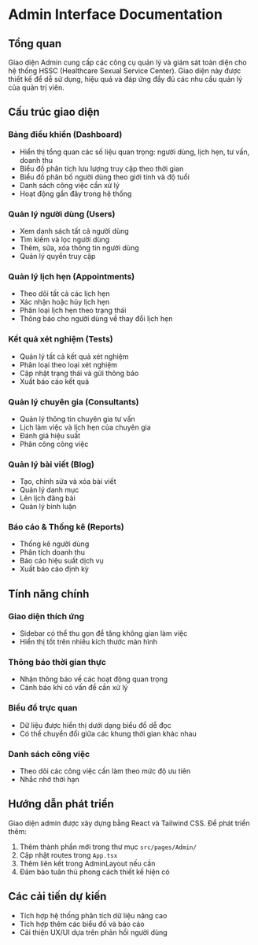# Admin Interface Documentation

## Tổng quan
Giao diện Admin cung cấp các công cụ quản lý và giám sát toàn diện cho hệ thống HSSC (Healthcare Sexual Service Center). Giao diện này được thiết kế để dễ sử dụng, hiệu quả và đáp ứng đầy đủ các nhu cầu quản lý của quản trị viên.

## Cấu trúc giao diện

### Bảng điều khiển (Dashboard)
- Hiển thị tổng quan các số liệu quan trọng: người dùng, lịch hẹn, tư vấn, doanh thu
- Biểu đồ phân tích lưu lượng truy cập theo thời gian
- Biểu đồ phân bố người dùng theo giới tính và độ tuổi
- Danh sách công việc cần xử lý
- Hoạt động gần đây trong hệ thống

### Quản lý người dùng (Users)
- Xem danh sách tất cả người dùng
- Tìm kiếm và lọc người dùng
- Thêm, sửa, xóa thông tin người dùng
- Quản lý quyền truy cập

### Quản lý lịch hẹn (Appointments)
- Theo dõi tất cả các lịch hẹn
- Xác nhận hoặc hủy lịch hẹn
- Phân loại lịch hẹn theo trạng thái
- Thông báo cho người dùng về thay đổi lịch hẹn

### Kết quả xét nghiệm (Tests)
- Quản lý tất cả kết quả xét nghiệm
- Phân loại theo loại xét nghiệm
- Cập nhật trạng thái và gửi thông báo
- Xuất báo cáo kết quả

### Quản lý chuyên gia (Consultants)
- Quản lý thông tin chuyên gia tư vấn
- Lịch làm việc và lịch hẹn của chuyên gia
- Đánh giá hiệu suất
- Phân công công việc

### Quản lý bài viết (Blog)
- Tạo, chỉnh sửa và xóa bài viết
- Quản lý danh mục
- Lên lịch đăng bài
- Quản lý bình luận

### Báo cáo & Thống kê (Reports)
- Thống kê người dùng
- Phân tích doanh thu
- Báo cáo hiệu suất dịch vụ
- Xuất báo cáo định kỳ

## Tính năng chính

### Giao diện thích ứng
- Sidebar có thể thu gọn để tăng không gian làm việc
- Hiển thị tốt trên nhiều kích thước màn hình

### Thông báo thời gian thực
- Nhận thông báo về các hoạt động quan trọng
- Cảnh báo khi có vấn đề cần xử lý

### Biểu đồ trực quan
- Dữ liệu được hiển thị dưới dạng biểu đồ dễ đọc
- Có thể chuyển đổi giữa các khung thời gian khác nhau

### Danh sách công việc
- Theo dõi các công việc cần làm theo mức độ ưu tiên
- Nhắc nhở thời hạn

## Hướng dẫn phát triển
Giao diện admin được xây dựng bằng React và Tailwind CSS. Để phát triển thêm:

1. Thêm thành phần mới trong thư mục `src/pages/Admin/`
2. Cập nhật routes trong `App.tsx`
3. Thêm liên kết trong AdminLayout nếu cần
4. Đảm bảo tuân thủ phong cách thiết kế hiện có

## Các cải tiến dự kiến
- Tích hợp hệ thống phân tích dữ liệu nâng cao
- Tích hợp thêm các biểu đồ và báo cáo
- Cải thiện UX/UI dựa trên phản hồi người dùng 